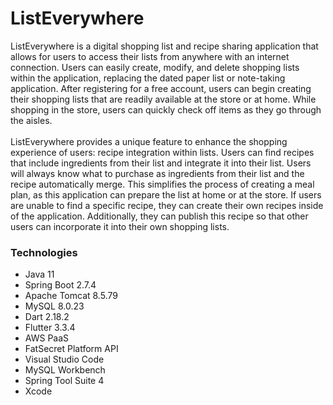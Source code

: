 <h1>ListEverywhere</h1>
<p>ListEverywhere is a digital shopping list and recipe sharing application that allows for users to access their lists from anywhere with an internet connection. Users can easily create, modify, and delete shopping lists within the application, replacing the dated paper list or note-taking application. After registering for a free account, users can begin creating their shopping lists that are readily available at the store or at home. While shopping in the store, users can quickly check off items as they go through the aisles.<br><br>
ListEverywhere provides a unique feature to enhance the shopping experience of users: recipe integration within lists. Users can find recipes that include ingredients from their list and integrate it into their list. Users will always know what to purchase as ingredients from their list and the recipe automatically merge. This simplifies the process of creating a meal plan, as this application can prepare the list at home or at the store. If users are unable to find a specific recipe, they can create their own recipes inside of the application. Additionally, they can publish this recipe so that other users can incorporate it into their own shopping lists.
</p>
<h3>Technologies</h3>
<ul>
<li>Java 11</li>
<li>Spring Boot 2.7.4</li>
<li>Apache Tomcat 8.5.79</li>
<li>MySQL 8.0.23</li>
<li>Dart 2.18.2</li>
<li>Flutter 3.3.4</li>
<li>AWS PaaS</li>
<li>FatSecret Platform API</li>
<li>Visual Studio Code</li>
<li>MySQL Workbench</li>
<li>Spring Tool Suite 4</li>
<li>Xcode</li>
</ul>
